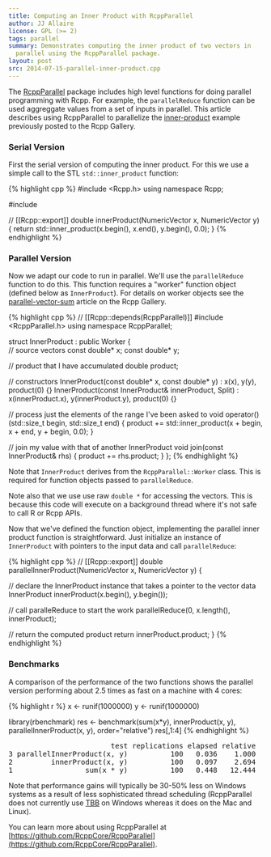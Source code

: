 ```yaml
---
title: Computing an Inner Product with RcppParallel
author: JJ Allaire
license: GPL (>= 2)
tags: parallel
summary: Demonstrates computing the inner product of two vectors in 
  parallel using the RcppParallel package.
layout: post
src: 2014-07-15-parallel-inner-product.cpp
---
```

The [RcppParallel](https://github.com/RcppCore/RcppParallel) package includes
high level functions for doing parallel programming with Rcpp. For example, 
the `parallelReduce` function can be used aggreggate values from a set of 
inputs in parallel. This article describes using RcppParallel to parallelize 
the [inner-product](http://gallery.rcpp.org/articles/stl-inner-product/)
example previously posted to the Rcpp Gallery.


### Serial Version

First the serial version of computing the inner product. For this we use
a simple call to the STL `std::inner_product` function:

{% highlight cpp %}
#include <Rcpp.h>
using namespace Rcpp;

#include <algorithm>

// [[Rcpp::export]]
double innerProduct(NumericVector x, NumericVector y) {
   return std::inner_product(x.begin(), x.end(), y.begin(), 0.0);
}
{% endhighlight %}

### Parallel Version

Now we adapt our code to run in parallel. We'll use the `parallelReduce`
function to do this. This function requires a "worker" function object
(defined below as `InnerProduct`). For details on worker objects see the 
[parallel-vector-sum](http://gallery.rcpp.org/articles/parallel-vector-sum/) 
article on the Rcpp Gallery.

{% highlight cpp %}
// [[Rcpp::depends(RcppParallel)]]
#include <RcppParallel.h>
using namespace RcppParallel;

struct InnerProduct : public Worker
{   
   // source vectors
   const double* x;
   const double* y;
   
   // product that I have accumulated
   double product;
   
   // constructors
   InnerProduct(const double* x, const double* y) : x(x), y(y), product(0) {}
   InnerProduct(const InnerProduct& innerProduct, Split) 
      : x(innerProduct.x), y(innerProduct.y), product(0) {}
   
   // process just the elements of the range I've been asked to
   void operator()(std::size_t begin, std::size_t end) {
      product += std::inner_product(x + begin, x + end, y + begin, 0.0);
   }
   
   // join my value with that of another InnerProduct
   void join(const InnerProduct& rhs) { 
     product += rhs.product; 
   }
};
{% endhighlight %}

Note that `InnerProduct` derives from the `RcppParallel::Worker` class. This
is required for function objects passed to `parallelReduce`.

Note also that we use use raw `double *` for accessing the vectors. This is 
because this code will execute on a background thread where it's not safe to 
call R or Rcpp APIs.

Now that we've defined the function object, implementing the parallel inner
product function is straightforward. Just initialize an instance of
`InnerProduct` with pointers to the input data and call `parallelReduce`:

{% highlight cpp %}
// [[Rcpp::export]]
double parallelInnerProduct(NumericVector x, NumericVector y) {
   
   // declare the InnerProduct instance that takes a pointer to the vector data
   InnerProduct innerProduct(x.begin(), y.begin());
   
   // call paralleReduce to start the work
   parallelReduce(0, x.length(), innerProduct);
   
   // return the computed product
   return innerProduct.product;
}
{% endhighlight %}

### Benchmarks

A comparison of the performance of the two functions shows the parallel
version performing about 2.5 times as fast on a machine with 4 cores:

{% highlight r %}
x <- runif(1000000)
y <- runif(1000000)

library(rbenchmark)
res <- benchmark(sum(x*y),
                 innerProduct(x, y),
                 parallelInnerProduct(x, y),
                 order="relative")
res[,1:4]
{% endhighlight %}



<pre class="output">
                        test replications elapsed relative
3 parallelInnerProduct(x, y)          100   0.036    1.000
2         innerProduct(x, y)          100   0.097    2.694
1                 sum(x * y)          100   0.448   12.444
</pre>

Note that performance gains will typically be 30-50% less on Windows systems 
as a result of less sophisticated thread scheduling (RcppParallel does not 
currently use [TBB](https://www.threadingbuildingblocks.org/) on Windows 
whereas it does on the Mac and Linux).

You can learn more about using RcppParallel at 
[https://github.com/RcppCore/RcppParallel](https://github.com/RcppCore/RcppParallel).
